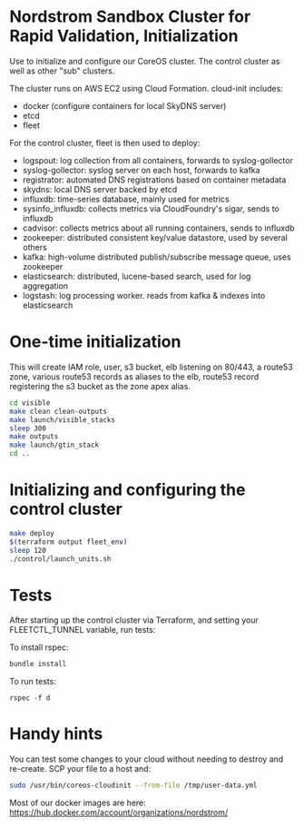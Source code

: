 # Nordstrom Sandbox Cluster for Rapid Validation, Initialization

Use to initialize and configure our CoreOS cluster. The control cluster as well as other "sub" clusters.

The cluster runs on AWS EC2 using Cloud Formation. cloud-init includes:

* docker (configure containers for local SkyDNS server)
* etcd
* fleet

For the control cluster, fleet is then used to deploy:

* logspout: log collection from all containers, forwards to syslog-gollector
* syslog-gollector: syslog server on each host, forwards to kafka
* registrator: automated DNS registrations based on container metadata
* skydns: local DNS server backed by etcd
* influxdb: time-series database, mainly used for metrics
* sysinfo_influxdb: collects metrics via CloudFoundry's sigar, sends to influxdb
* cadvisor: collects metrics about all running containers, sends to influxdb
* zookeeper: distributed consistent key/value datastore, used by several others
* kafka: high-volume distributed publish/subscribe message queue, uses zookeeper
* elasticsearch: distributed, lucene-based search, used for log aggregation
* logstash: log processing worker. reads from kafka & indexes into elasticsearch

# One-time initialization

This will create IAM role, user, s3 bucket, elb listening on 80/443, a route53
zone, various route53 records as aliases to the elb, route53 record registering
the s3 bucket as the zone apex alias.

``` bash
cd visible
make clean clean-outputs
make launch/visible_stacks
sleep 300
make outputs
make launch/gtin_stack
cd ..
```

# Initializing and configuring the control cluster

``` bash
make deploy
$(terraform output fleet_env)
sleep 120
./control/launch_units.sh
```

# Tests

After starting up the control cluster via Terraform, and setting your FLEETCTL_TUNNEL variable, run tests:

To install rspec:
```bash
bundle install
```

To run tests:
```
rspec -f d
```


# Handy hints

You can test some changes to your cloud without needing to destroy and re-create. SCP your file to a host and:

``` bash
sudo /usr/bin/coreos-cloudinit --from-file /tmp/user-data.yml
```

Most of our docker images are here:
https://hub.docker.com/account/organizations/nordstrom/
